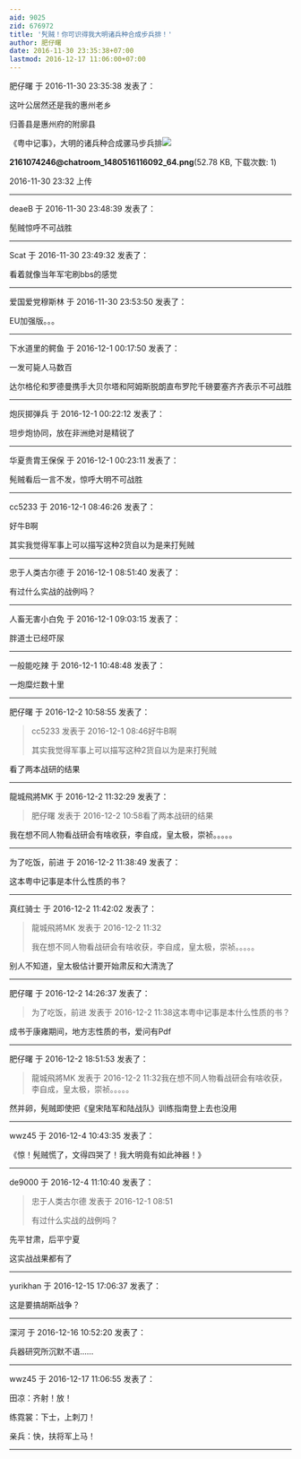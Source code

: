 ```yaml
---
aid: 9025
zid: 676972
title: '髠贼！你可识得我大明诸兵种合成步兵排！'
author: 肥仔曙
date: 2016-11-30 23:35:38+07:00
lastmod: 2016-12-17 11:06:00+07:00
---
```


肥仔曙 于 2016-11-30 23:35:38 发表了：

这叶公居然还是我的惠州老乡

归善县是惠州府的附廓县

《粤中记事》，大明的诸兵种合成骡马步兵排![](https://cdn.jsdelivr.net/gh/lzjluzijie/beichao@main/img/233207s2f8zbrktcccfbzz.png)



**2161074246@chatroom\_1480516116092\_64.png**(52.78 KB, 下载次数: 1)



2016-11-30 23:32 上传

---------

deaeB 于 2016-11-30 23:48:39 发表了：

髧贼惊呼不可战胜

---------

Scat 于 2016-11-30 23:49:32 发表了：

看着就像当年军宅刷bbs的感觉

---------

爱国爱党穆斯林 于 2016-11-30 23:53:50 发表了：

EU加强版。。。

---------

下水道里的鳄鱼 于 2016-12-1 00:17:50 发表了：

一发可毙人马数百

达尔格伦和罗德曼携手大贝尔塔和阿姆斯脱朗直布罗陀千磅要塞齐齐表示不可战胜

---------

炮灰掷弹兵 于 2016-12-1 00:22:12 发表了：

坦步炮协同，放在非洲绝对是精锐了

---------

华夏贵胄王保保 于 2016-12-1 00:23:11 发表了：

髡贼看后一言不发，惊呼大明不可战胜

---------

cc5233 于 2016-12-1 08:46:26 发表了：

好牛B啊 

其实我觉得军事上可以描写这种2货自以为是来打髡贼

---------

忠于人类古尔德 于 2016-12-1 08:51:40 发表了：

有过什么实战的战例吗？

---------

人畜无害小白免 于 2016-12-1 09:03:15 发表了：

胖道士已经吓尿

---------

一般能吃辣 于 2016-12-1 10:48:48 发表了：

一炮糜烂数十里

---------

肥仔曙 于 2016-12-2 10:58:55 发表了：

> cc5233 发表于 2016-12-1 08:46好牛B啊 
> 
> 其实我觉得军事上可以描写这种2货自以为是来打髡贼



看了两本战研的结果

---------

龍城飛將MK 于 2016-12-2 11:32:29 发表了：

> 肥仔曙 发表于 2016-12-2 10:58看了两本战研的结果



我在想不同人物看战研会有啥收获，李自成，皇太极，崇祯。。。。。

---------

为了吃饭，前进 于 2016-12-2 11:38:49 发表了：

这本粤中记事是本什么性质的书？

---------

真红骑士 于 2016-12-2 11:42:02 发表了：

> 龍城飛將MK 发表于 2016-12-2 11:32
> 
> 我在想不同人物看战研会有啥收获，李自成，皇太极，崇祯。。。。。



别人不知道，皇太极估计要开始肃反和大清洗了

---------

肥仔曙 于 2016-12-2 14:26:37 发表了：

> 为了吃饭，前进 发表于 2016-12-2 11:38这本粤中记事是本什么性质的书？



成书于康雍期间，地方志性质的书，爱问有Pdf

---------

肥仔曙 于 2016-12-2 18:51:53 发表了：

> 龍城飛將MK 发表于 2016-12-2 11:32我在想不同人物看战研会有啥收获，李自成，皇太极，崇祯。。。。。



然并卵，髡贼即使把《皇宋陆军和陆战队》训练指南登上去也没用

---------

wwz45 于 2016-12-4 10:43:35 发表了：

《惊！髡贼慌了，文得四哭了！我大明竟有如此神器！》

---------

de9000 于 2016-12-4 11:10:40 发表了：

> 忠于人类古尔德 发表于 2016-12-1 08:51
> 
> 有过什么实战的战例吗？



先平甘肃，后平宁夏

这实战战果都有了

---------

yurikhan 于 2016-12-15 17:06:37 发表了：

这是要搞胡斯战争？

---------

深河 于 2016-12-16 10:52:20 发表了：

兵器研究所沉默不语……

---------

wwz45 于 2016-12-17 11:06:55 发表了：

田凉：齐射！放！

练霓裳：下士，上刺刀！

亲兵：快，扶将军上马！

---------

